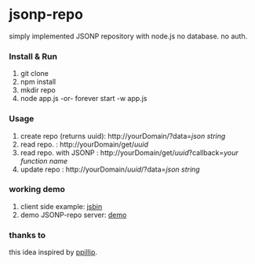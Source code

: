 jsonp-repo
=============

simply implemented JSONP repository with node.js
no database. no auth.

### Install & Run
1. git clone
1. npm install
1. mkdir repo
1. node app.js -or- forever start -w app.js

### Usage
1. create repo (returns uuid): http://yourDomain/?data=*json string*
1. read repo. : http://yourDomain/get/*uuid*
1. read repo. with JSONP : http://yourDomain/get/*uuid*?callback=*your function name*
1. update repo : http://yourDomain/*uuid*/?data=*json string*

### working demo
1. client side example: [jsbin](http://jsbin.com/evijes/7/edit)
1. demo JSONP-repo server: [demo](http://jsonp-repo.aws.af.cm)

### thanks to
this idea inspired by [ppillip](http://ppillip.com).